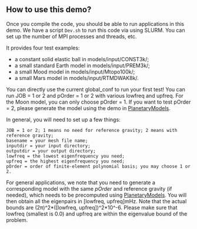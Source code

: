 ## How to use this demo? 

Once you compile the code, you should be able to run applications in this demo. 
We have a script `Dev.sh` to run this code via using SLURM. 
You can set up the number of MPI processes and threads, etc. 

It provides four test examples: 
- a constant solid elastic ball in models/input/CONST3k/; 
- a small standard Earth model in models/input/PREM3k/; 
- a small Mood model in models/input/Mtopo100k/; 
- a small Mars model in models/input/RTMDWAK8k/. 

You can directly use the current global_conf to run your first test! 
You can run JOB = 1 or 2 and pOrder = 1 or 2 with various lowfreq and upfreq.
For the Moon model, you can only choose pOrder = 1. If you want to test pOrder = 2, 
please generate the model using the demo in  [PlanetaryModels](https://github.com/js1019/PlanetaryModels).

In general, you will need to set up a few things:
~~~ 
JOB = 1 or 2; 1 means no need for reference gravity; 2 means with reference gravity;
basename = your mesh file name; 
inputdir = your input directory; 
outputdir = your output directory;
lowfreq = the lowest eigenfrequency you need;
upfreq = the highest eigenfrequency you need;
pOrder = order of finite-element polynomial basis; you may choose 1 or 2. 
~~~

For general applications, we note that you need to generate a corresponding model with the same _pOrder_ 
and reference gravity (if needed), which needs to be precomputed using [PlanetaryModels](https://github.com/js1019/PlanetaryModels). 
You will then obtain all the eigenpairs in [lowfreq, upfreq]mHz. 
Note that the actual bounds are (2&pi;)^2*([lowfreq, upfreq])^2*10^-6. 
Please make sure that lowfreq (smallest is 0.0) and upfreq 
are within the eigenvalue bound of the problem. 



